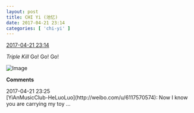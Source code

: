 ```yaml
---
layout: post
title: CHI Yi (池忆)
date: 2017-04-21 23:14
categories: [ 'chi-yi' ]
---
```


<div class="weibo-info">
  <a href="http://weibo.com/6117581836/EFAkmc24P">2017-04-21 23:14</a>
</div>

*Triple Kill* Go! Go! Go!

<!-- more -->

![Image](https://wx4.sinaimg.cn/mw690/006G0KuMgy1feupi0fuqhj30go0m83zz.jpg)

**Comments**

<div class="weibo-info">2017-04-21 23:25</div>
[YiAnMusicClub-HeLuoLuo](http://weibo.com/u/6117570574): Now I know you are carrying my toy …

